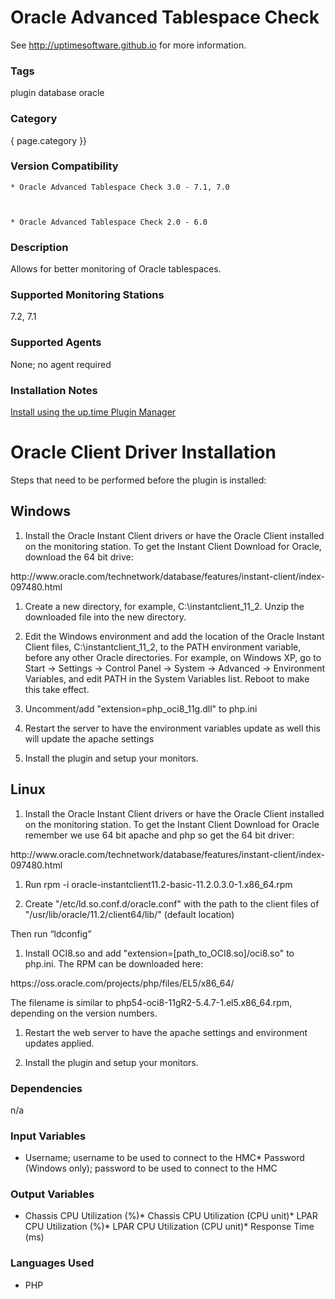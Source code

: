 # Oracle Advanced Tablespace Check

See http://uptimesoftware.github.io for more information.

### Tags 
 plugin   database   oracle  

### Category

{ page.category }}

### Version Compatibility


  
    * Oracle Advanced Tablespace Check 3.0 - 7.1, 7.0
  

  
    * Oracle Advanced Tablespace Check 2.0 - 6.0
  


### Description
Allows for better monitoring of Oracle tablespaces.


### Supported Monitoring Stations

7.2, 7.1

### Supported Agents
None; no agent required

### Installation Notes
<p><a href="https://github.com/uptimesoftware/uptime-plugin-manager">Install using the up.time Plugin Manager</a></p>

<h1>Oracle Client Driver Installation</h1>

<p>Steps that need to be performed before the plugin is installed:</p>

<h2>Windows</h2>

<ol>
<li>Install the Oracle Instant Client drivers or have the Oracle Client installed on the monitoring station. To get the Instant Client Download for Oracle, download the 64 bit drive:</li>
</ol>


<p>http://www.oracle.com/technetwork/database/features/instant-client/index-097480.html</p>

<ol>
<li><p>Create a new directory, for example, C:\instantclient_11_2. Unzip the downloaded file into the new directory.</p></li>
<li><p>Edit the Windows environment and add the location of the Oracle Instant Client files, C:\instantclient_11_2, to the PATH environment variable, before any other Oracle directories. For example, on Windows XP, go to Start -> Settings -> Control Panel -> System -> Advanced -> Environment Variables, and edit PATH in the System Variables list. Reboot to make this take effect.</p></li>
<li><p>Uncomment/add "extension=php_oci8_11g.dll" to php.ini</p></li>
<li><p>Restart the server to have the environment variables update as well this will update the apache settings</p></li>
<li><p>Install the plugin and setup your monitors.</p></li>
</ol>


<h2>Linux</h2>

<ol>
<li>Install the Oracle Instant Client drivers or have the Oracle Client installed on the monitoring station. To get the Instant Client Download for Oracle remember we use 64 bit apache and php so get the 64 bit driver:</li>
</ol>


<p>http://www.oracle.com/technetwork/database/features/instant-client/index-097480.html</p>

<ol>
<li><p>Run rpm -i oracle-instantclient11.2-basic-11.2.0.3.0-1.x86_64.rpm</p></li>
<li><p>Create "/etc/ld.so.conf.d/oracle.conf" with the path to the client files of "/usr/lib/oracle/11.2/client64/lib/" (default location)</p></li>
</ol>


<p>Then run “ldconfig”</p>

<ol>
<li>Install OCI8.so and add "extension=[path_to_OCI8.so]/oci8.so" to php.ini. The RPM can be downloaded here:</li>
</ol>


<p>https://oss.oracle.com/projects/php/files/EL5/x86_64/</p>

<p>The filename is similar to php54-oci8-11gR2-5.4.7-1.el5.x86_64.rpm, depending on the version numbers.</p>

<ol>
<li><p>Restart the web server to have the apache settings and environment updates applied.</p></li>
<li><p>Install the plugin and setup your monitors.</p></li>
</ol>



### Dependencies
<p>n/a</p>


### Input Variables
* Username; username to be used to connect to the HMC* Password (Windows only); password to be used to connect to the HMC

### Output Variables

* Chassis CPU Utilization (%)* Chassis CPU Utilization (CPU unit)* LPAR CPU Utilization (%)* LPAR CPU Utilization (CPU unit)* Response Time (ms)

### Languages Used
* PHP

